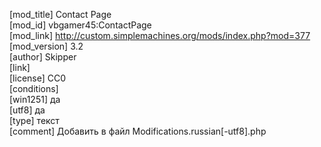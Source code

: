 [mod_title] Contact Page  
[mod_id] vbgamer45:ContactPage   
[mod_link] http://custom.simplemachines.org/mods/index.php?mod=377
[mod_version] 3.2  
[author] Skipper   
[link]    
[license] CC0  
[conditions]                            
[win1251] да  
[utf8] да  
[type] текст  
[comment] Добавить в файл Modifications.russian[-utf8].php